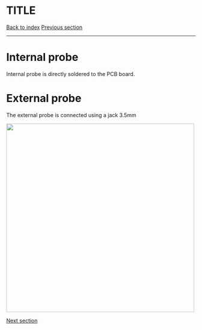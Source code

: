 # TITLE

[Back to index](../../index.md)
[Previous section](../pid)

---

# Internal probe

Internal probe is directly soldered to the PCB board.

# External probe

The external probe is connected using a jack 3.5mm

<img src="connector.jpg" width="500">

[Next section](../../using/gettingStarted.md)